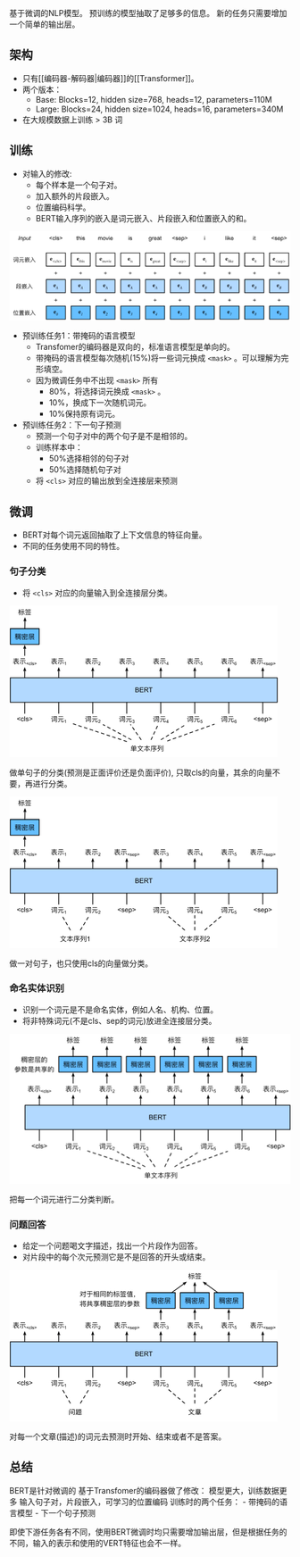 基于微调的NLP模型。
预训练的模型抽取了足够多的信息。
新的任务只需要增加一个简单的输出层。

## 架构
- 只有[[编码器-解码器|编码器]]的[[Transformer]]。
- 两个版本：
	- Base: Blocks=12, hidden size=768, heads=12, parameters=110M
	- Large: Blocks=24, hidden size=1024, heads=16, parameters=340M
- 在大规模数据上训练 > 3B 词

## 训练
- 对输入的修改:
	- 每个样本是一个句子对。
	- 加入额外的片段嵌入。
	- 位置编码科学。
	- BERT输入序列的嵌入是词元嵌入、片段嵌入和位置嵌入的和。

![[Pasted image 20231031120756.png|700]](../images/20231031120756.png)

- 预训练任务1：带掩码的语言模型
	- Transfomer的编码器是双向的，标准语言模型是单向的。
	- 带掩码的语言模型每次随机(15%)将一些词元换成 ` <mask> ` 。可以理解为完形填空。
	- 因为微调任务中不出现 ` <mask> ` 所有
		- 80%，将选择词元换成 ` <mask> ` 。
		- 10%，换成下一次随机词元。
		- 10%保持原有词元。
- 预训练任务2：下一句子预测
	- 预测一个句子对中的两个句子是不是相邻的。
	- 训练样本中：
		- 50%选择相邻的句子对
		- 50%选择随机句子对
	- 将 ` <cls> ` 对应的输出放到全连接层来预测

## 微调
- BERT对每个词元返回抽取了上下文信息的特征向量。
- 不同的任务使用不同的特性。

### 句子分类
- 将 ` <cls> ` 对应的向量输入到全连接层分类。

![[Pasted image 20231102154449.png|406]](../images/20231102154449.png)

做单句子的分类(预测是正面评价还是负面评价), 只取cls的向量，其余的向量不要，再进行分类。

![[Pasted image 20231102154501.png|431]](../images/20231102154501.png)

做一对句子，也只使用cls的向量做分类。

### 命名实体识别
- 识别一个词元是不是命名实体，例如人名、机构、位置。
- 将非特殊词元(不是cls、sep的词元)放进全连接层分类。

![[Pasted image 20231102154920.png|550]](../images/20231102154920.png)

把每一个词元进行二分类判断。

### 问题回答
- 给定一个问题喝文字描述，找出一个片段作为回答。
- 对片段中的每个次元预测它是不是回答的开头或结束。

![[Pasted image 20231102155205.png|506]](../images/20231102155205.png)

对每一个文章(描述)的词元去预测时开始、结束或者不是答案。

## 总结
BERT是针对微调的
基于Transfomer的编码器做了修改：
	模型更大，训练数据更多
	输入句子对，片段嵌入，可学习的位置编码
	训练时的两个任务：
		- 带掩码的语言模型
		- 下一个句子预测

即使下游任务各有不同，使用BERT微调时均只需要增加输出层，但是根据任务的不同，输入的表示和使用的VERT特征也会不一样。
